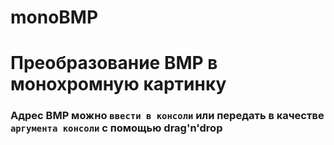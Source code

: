 # monoBMP

Преобразование BMP в монохромную картинку
=====================
### Адрес BMP можно `ввести в консоли` или передать в качестве `аргумента консоли` с помощью drag'n'drop
